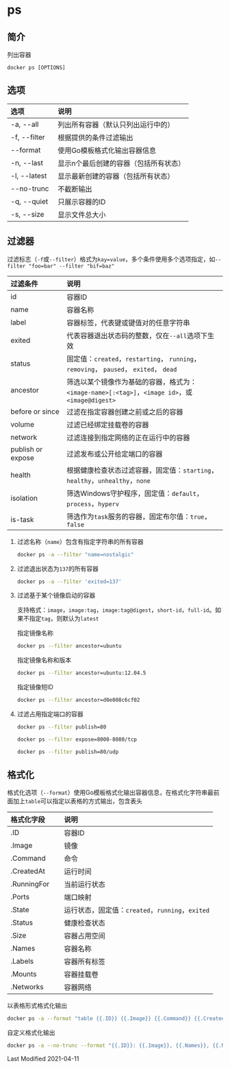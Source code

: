 # ps

## 简介

列出容器

```
docker ps [OPTIONS]
```

## 选项

<style>
table th:first-of-type {
    width: 26%;
}
</style>

选项 | 说明
:- | :-
-a, --all    | 列出所有容器（默认只列出运行中的）
-f, --filter | 根据提供的条件过滤输出
--format     | 使用Go模板格式化输出容器信息
-n, --last   | 显示n个最后创建的容器（包括所有状态）
-l, --latest | 显示最新创建的容器（包括所有状态）
--no-trunc   | 不截断输出
-q, --quiet  | 只展示容器的ID
-s, --size   | 显示文件总大小


## 过滤器

过滤标志（`-f`或`--filter`）格式为`kay=value`，多个条件使用多个选项指定，如`--filter "foo=bar" --filter "bif=baz"`

过滤条件 | 说明
:- | :-
id                | 容器ID
name              | 容器名称
label             | 容器标签，代表键或键值对的任意字符串
exited            | 代表容器退出状态码的整数，仅在`--all`选项下生效
status            | 固定值：`created`，`restarting`， `running`， `removing`， `paused`， `exited`， `dead`
ancestor          | 筛选以某个镜像作为基础的容器，格式为：`<image-name>[:<tag>]`，`<image id>`，或 `<image@digest>`
before or since   | 过滤在指定容器创建之前或之后的容器
volume            | 过滤已经绑定挂载卷的容器
network           | 过滤连接到指定网络的正在运行中的容器
publish or expose | 过滤发布或公开给定端口的容器
health            | 根据健康检查状态过滤容器，固定值：`starting`，`healthy`，`unhealthy`，`none`
isolation         | 筛选Windows守护程序，固定值：`default`，`process`，`hyperv`
is-task           | 筛选作为`task`服务的容器，固定布尔值：`true`，`false`

1. 过滤名称（`name`）包含有指定字符串的所有容器
    ```bash
    docker ps -a --filter "name=nostalgic"
    ```

2. 过滤退出状态为`137`的所有容器
    ```bash
    docker ps -a --filter 'exited=137'
    ```

3. 过滤基于某个镜像启动的容器

    支持格式：`image`，`image:tag`，`image:tag@digest`，`short-id`，`full-id`。如果不指定`tag`，则默认为`latest`

    指定镜像名称
    ```bash
    docker ps --filter ancestor=ubuntu
    ```

    指定镜像名称和版本
    ```bash
    docker ps --filter ancestor=ubuntu:12.04.5
    ```

    指定镜像短ID
    ```bash
    docker ps --filter ancestor=d0e008c6cf02
    ```

4. 过滤占用指定端口的容器
    ```bash
    docker ps --filter publish=80
    ```
    ```bash
    docker ps --filter expose=8000-8080/tcp
    ```
    ```bash
    docker ps --filter publish=80/udp
    ```

## 格式化

格式化选项（`--format`）使用Go模板格式化输出容器信息，在格式化字符串最前面加上`table`可以指定以表格的方式输出，包含表头

格式化字段 | 说明
:- | :-
.ID         | 容器ID
.Image      | 镜像
.Command    | 命令
.CreatedAt  | 运行时间
.RunningFor | 当前运行状态
.Ports      | 端口映射
.State      | 运行状态，固定值：`created`，`running`，`exited`
.Status     | 健康检查状态
.Size       | 容器占用空间
.Names      | 容器名称
.Labels     | 容器所有标签
.Mounts     | 容器挂载卷
.Networks   | 容器网络

以表格形式格式化输出
```bash
docker ps -a --format "table {{.ID}} {{.Image}} {{.Command}} {{.CreatedAt}} {{.RunningFor}} {{.Ports}} {{.State}} {{.Status}} {{.Size}} {{.Names}} {{.Labels}} {{.Mounts}} {{.Networks}}"
```

自定义格式化输出
```bash
docker ps -a --no-trunc --format "{{.ID}}: {{.Image}}, {{.Names}}, {{.Networks}}, {{.Size}}, {{.CreatedAt}}\n{{.Command}}\n{{.RunningFor}}, {{.Ports}}, {{.State}}, {{.Status}}\n{{.Mounts}}\n"
```

Last Modified 2021-04-11
